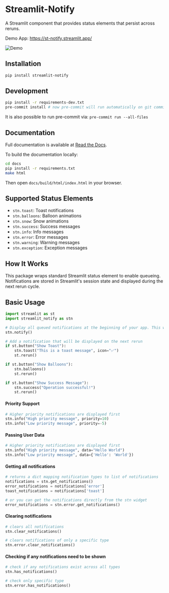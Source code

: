 # Streamlit-Notify

A Streamlit component that provides status elements that persist across reruns.

Demo App: https://st-notify.streamlit.app/

![Demo](gif/demo.gif)

## Installation

```bash
pip install streamlit-notify
```

## Development

```bash
pip install -r requirements-dev.txt
pre-commit install # now pre-commit will run automatically on git commit
```

It is also possible to run pre-commit via: `pre-commit run --all-files`

## Documentation

Full documentation is available at [Read the Docs](https://streamlit-notify.readthedocs.io/).

To build the documentation locally:

```bash
cd docs
pip install -r requirements.txt
make html
```

Then open `docs/build/html/index.html` in your browser.

## Supported Status Elements

- `stn.toast`: Toast notifications
- `stn.balloons`: Balloon animations
- `stn.snow`: Snow animations
- `stn.success`: Success messages
- `stn.info`: Info messages
- `stn.error`: Error messages
- `stn.warning`: Warning messages
- `stn.exception`: Exception messages

## How It Works

This package wraps standard Streamlit status element to enable queueing. Notifications are stored in Streamlit's session state and displayed during the next rerun cycle.

## Basic Usage

```python
import streamlit as st
import streamlit_notify as stn

# Display all queued notifications at the beginning of your app. This will also clear the list.
stn.notify()

# Add a notification that will be displayed on the next rerun
if st.button("Show Toast"):
    stn.toast("This is a toast message", icon="✅")
    st.rerun()

if st.button("Show Balloons"):
    stn.balloons()
    st.rerun()

if st.button("Show Success Message"):
    stn.success("Operation successful!")
    st.rerun()
```

#### Priority Support

```python
# Higher priority notifications are displayed first
stn.info("High priority message", priority=10)
stn.info("Low priority message", priority=-5)
```

#### Passing User Data

```python
# Higher priority notifications are displayed first
stn.info("High priority message", data="Hello World")
stn.info("Low priority message", data={'Hello': 'World'})
```

#### Getting all notifications

```python
# returns a dict mapping notification types to list of notifications
notifications = stn.get_notifications()
error_notifications = notifications['error']
toast_notifications = notifications['toast']

# or you can get the notifications directly from the stn widget
error_notifications = stn.error.get_notifications()
```

#### Clearing notifications

```python
# clears all notifications
stn.clear_notifications()

# clears notifications of only a specific type
stn.error.clear_notifications()
```

#### Checking if any notifications need to be shown

```python
# check if any notifications exist across all types
stn.has_notifications()

# check only specific type
stn.error.has_notifications()
```
